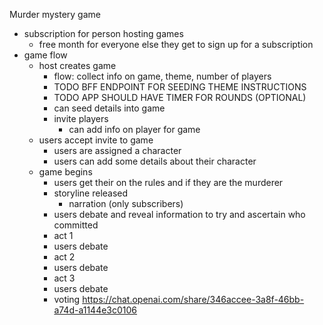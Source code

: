 Murder mystery game
- subscription for person hosting games
	- free month for everyone else they get to sign up for a subscription
- game flow
	- host creates game
		- flow: collect info on game, theme, number of players
        - TODO BFF ENDPOINT FOR SEEDING THEME INSTRUCTIONS
        - TODO APP SHOULD HAVE TIMER FOR ROUNDS (OPTIONAL)
		- can seed details into game
		- invite players
			- can add info on player for game
	- users accept invite to game
		- users are assigned a character
		- users can add some details about their character
	- game begins
		- users get their on the rules and if they are the murderer
        - storyline released
			- narration (only subscribers)
		- users debate and reveal information to try and ascertain who committed 
		- act 1
		- users debate
		- act 2
		- users debate
		- act 3
		- users debate
		- voting
https://chat.openai.com/share/346accee-3a8f-46bb-a74d-a1144e3c0106